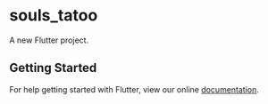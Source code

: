 # souls_tatoo

A new Flutter project.

## Getting Started

For help getting started with Flutter, view our online
[documentation](https://flutter.io/).
